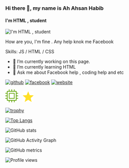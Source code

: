 ### Hi there 👋, my name is Ah Ahsan Habib
#### I'm HTML , student 
![I'm HTML , student ]( )

How are you, I'm fine . 
Any help knok me Facebook 

Skills:  JS / HTML / CSS

- 🔭 I’m currently working on this page. 
- 🌱 I’m currently learning HTML  
- 💬 Ask me about Facebook help , coding help and etc 


[<img src='https://cdn.jsdelivr.net/npm/simple-icons@3.0.1/icons/github.svg' alt='github' height='40'>](https://github.com/AH-habib206)  [<img src='https://cdn.jsdelivr.net/npm/simple-icons@3.0.1/icons/facebook.svg' alt='facebook' height='40'>](https://www.facebook.com/https://www.facebook.com/habibkhan132)  [<img src='https://cdn.jsdelivr.net/npm/simple-icons@3.0.1/icons/icloud.svg' alt='website' height='40'>](Https://www.newsbangla71.xyz)  

<a href='https://docs.github.com/en/developers'><img src='https://raw.githubusercontent.com/acervenky/animated-github-badges/master/assets/devbadge.gif' width='40' height='40'></a> <a href='https://stars.github.com/'><img src='https://raw.githubusercontent.com/acervenky/animated-github-badges/master/assets/starbadge.gif' width='35' height='35'></a> 

[![trophy](https://github-profile-trophy.vercel.app/?username=AH-habib206)](https://github.com/ryo-ma/github-profile-trophy)

[![Top Langs](https://github-readme-stats.vercel.app/api/top-langs/?username=AH-habib206)](https://github.com/anuraghazra/github-readme-stats)

![GitHub stats](https://github-readme-stats.vercel.app/api?username=AH-habib206&show_icons=true)  

![GitHub Activity Graph](https://activity-graph.herokuapp.com/graph?username=AH-habib206)  

![GitHub metrics](https://metrics.lecoq.io/AH-habib206)  

![Profile views](https://gpvc.arturio.dev/AH-habib206)  
